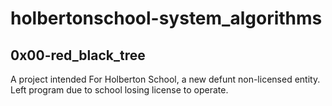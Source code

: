 # holbertonschool-system_algorithms
## 0x00-red_black_tree
A project intended For Holberton School, a new defunt non-licensed entity. Left program due to school losing license to operate.
